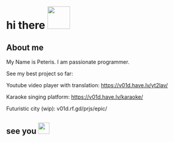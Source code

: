 # hi there <img src='https://media.tenor.com/_rAgn1VgQdIAAAAi/wave.gif' width='60px'>

## About me
My Name is Peteris.
I am passionate programmer.




See my best project so far:

Youtube video player with translation:
https://v01d.have.lv/yt2lav/

Karaoke singing platform:
https://v01d.have.lv/karaoke/

Futuristic city (wip):
v01d.rf.gd/prjs/epic/


## see you <img src='https://media.tenor.com/_rAgn1VgQdIAAAAi/wave.gif' width='30px'>
